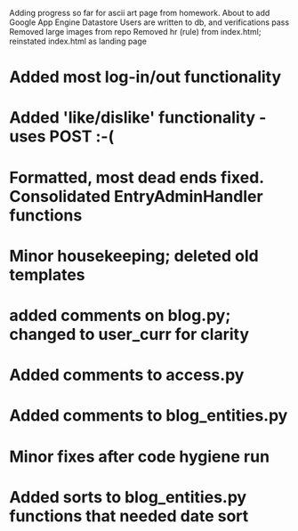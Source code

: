 Adding progress so far for ascii art page from homework. About to add Google App Engine Datastore
Users are written to db, and verifications pass
Removed large images from repo
Removed hr (rule) from index.html; reinstated index.html as landing page
# Added most log-in/out functionality
# Added 'like/dislike' functionality - uses POST :-(
# Formatted, most dead ends fixed. Consolidated EntryAdminHandler functions
# Minor housekeeping; deleted old templates
# added comments on blog.py; changed to user_curr for clarity
# Added comments to access.py
# Added comments to blog_entities.py
# Minor fixes after code hygiene run
# Added sorts to blog_entities.py functions that needed date sort
